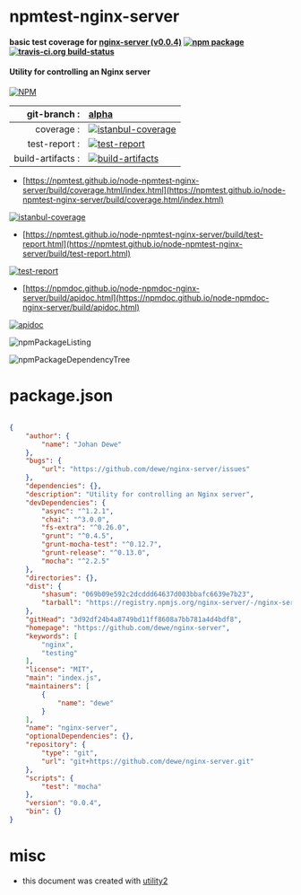 # npmtest-nginx-server

#### basic test coverage for  [nginx-server (v0.0.4)](https://github.com/dewe/nginx-server)  [![npm package](https://img.shields.io/npm/v/npmtest-nginx-server.svg?style=flat-square)](https://www.npmjs.org/package/npmtest-nginx-server) [![travis-ci.org build-status](https://api.travis-ci.org/npmtest/node-npmtest-nginx-server.svg)](https://travis-ci.org/npmtest/node-npmtest-nginx-server)

#### Utility for controlling an Nginx server

[![NPM](https://nodei.co/npm/nginx-server.png?downloads=true&downloadRank=true&stars=true)](https://www.npmjs.com/package/nginx-server)

| git-branch : | [alpha](https://github.com/npmtest/node-npmtest-nginx-server/tree/alpha)|
|--:|:--|
| coverage : | [![istanbul-coverage](https://npmtest.github.io/node-npmtest-nginx-server/build/coverage.badge.svg)](https://npmtest.github.io/node-npmtest-nginx-server/build/coverage.html/index.html)|
| test-report : | [![test-report](https://npmtest.github.io/node-npmtest-nginx-server/build/test-report.badge.svg)](https://npmtest.github.io/node-npmtest-nginx-server/build/test-report.html)|
| build-artifacts : | [![build-artifacts](https://npmtest.github.io/node-npmtest-nginx-server/glyphicons_144_folder_open.png)](https://github.com/npmtest/node-npmtest-nginx-server/tree/gh-pages/build)|

- [https://npmtest.github.io/node-npmtest-nginx-server/build/coverage.html/index.html](https://npmtest.github.io/node-npmtest-nginx-server/build/coverage.html/index.html)

[![istanbul-coverage](https://npmtest.github.io/node-npmtest-nginx-server/build/screenCapture.buildCi.browser.%252Ftmp%252Fbuild%252Fcoverage.lib.html.png)](https://npmtest.github.io/node-npmtest-nginx-server/build/coverage.html/index.html)

- [https://npmtest.github.io/node-npmtest-nginx-server/build/test-report.html](https://npmtest.github.io/node-npmtest-nginx-server/build/test-report.html)

[![test-report](https://npmtest.github.io/node-npmtest-nginx-server/build/screenCapture.buildCi.browser.%252Ftmp%252Fbuild%252Ftest-report.html.png)](https://npmtest.github.io/node-npmtest-nginx-server/build/test-report.html)

- [https://npmdoc.github.io/node-npmdoc-nginx-server/build/apidoc.html](https://npmdoc.github.io/node-npmdoc-nginx-server/build/apidoc.html)

[![apidoc](https://npmdoc.github.io/node-npmdoc-nginx-server/build/screenCapture.buildCi.browser.%252Ftmp%252Fbuild%252Fapidoc.html.png)](https://npmdoc.github.io/node-npmdoc-nginx-server/build/apidoc.html)

![npmPackageListing](https://npmtest.github.io/node-npmtest-nginx-server/build/screenCapture.npmPackageListing.svg)

![npmPackageDependencyTree](https://npmtest.github.io/node-npmtest-nginx-server/build/screenCapture.npmPackageDependencyTree.svg)



# package.json

```json

{
    "author": {
        "name": "Johan Dewe"
    },
    "bugs": {
        "url": "https://github.com/dewe/nginx-server/issues"
    },
    "dependencies": {},
    "description": "Utility for controlling an Nginx server",
    "devDependencies": {
        "async": "^1.2.1",
        "chai": "^3.0.0",
        "fs-extra": "^0.26.0",
        "grunt": "^0.4.5",
        "grunt-mocha-test": "^0.12.7",
        "grunt-release": "^0.13.0",
        "mocha": "^2.2.5"
    },
    "directories": {},
    "dist": {
        "shasum": "069b09e592c2dcddd64637d003bbafc6639e7b23",
        "tarball": "https://registry.npmjs.org/nginx-server/-/nginx-server-0.0.4.tgz"
    },
    "gitHead": "3d92df24b4a8749bd11ff8608a7bb781a4d4bdf8",
    "homepage": "https://github.com/dewe/nginx-server",
    "keywords": [
        "nginx",
        "testing"
    ],
    "license": "MIT",
    "main": "index.js",
    "maintainers": [
        {
            "name": "dewe"
        }
    ],
    "name": "nginx-server",
    "optionalDependencies": {},
    "repository": {
        "type": "git",
        "url": "git+https://github.com/dewe/nginx-server.git"
    },
    "scripts": {
        "test": "mocha"
    },
    "version": "0.0.4",
    "bin": {}
}
```



# misc
- this document was created with [utility2](https://github.com/kaizhu256/node-utility2)
